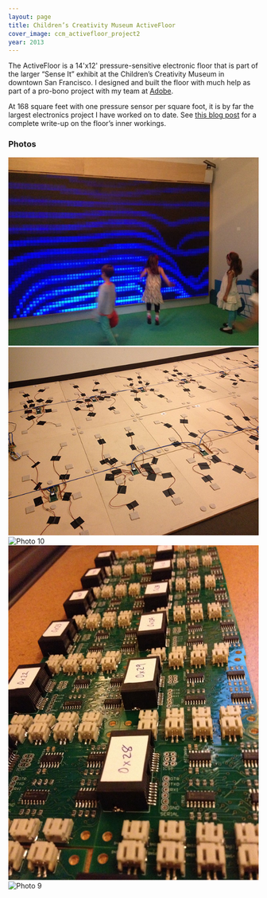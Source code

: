 ```yaml
---
layout: page
title: Children’s Creativity Museum ActiveFloor
cover_image: ccm_activefloor_project2
year: 2013
---
```


The ActiveFloor is a 14'x12' pressure-sensitive electronic floor that is part of the larger “Sense It” exhibit at the Children’s Creativity Museum in downtown San Francisco. I designed and built the floor with much help as part of a pro-bono project with my team at [Adobe](http://www.adobe.com).

At 168 square feet with one pressure sensor per square foot, it is by far the largest electronics project I have worked on to date. See [this blog post](https://sean.voisen.org/blog/2013/08/designing-pressure-sensitive-floor/) for a complete write-up on the floor’s inner workings.

### Photos

<img src="/images/ccm_activefloor1.jpg" srcset="/images/ccm_activefloor1@2x.jpg 2x" alt="Photo 1" class="framed" />

<img src="/images/ccm_activefloor3.jpg" srcset="/images/ccm_activefloor3@2x.jpg 2x" alt="Photo 3" class="framed" />

<img src="/images/ccm_activefloor10.jpg" srcset="/images/ccm_activefloor10@2x.jpg 2x" alt="Photo 10" class="framed" />

<img src="/images/ccm_activefloor7.jpg" srcset="/images/ccm_activefloor7@2x.jpg 2x" alt="Photo 7" class="framed" />

<img src="/images/ccm_activefloor9.jpg" alt="Photo 9" class="framed" />
